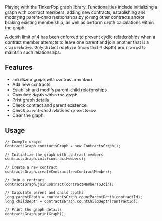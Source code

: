 Playing with the TinkerPop graph library.
Functionalities include initializing a graph with contract members,
adding new contracts, establishing and modifying parent-child relationships by joining other contracts and/or braking existing membership,
as well as perform depth calculations within the graph.

A depth limit of 4 has been enforced to prevent cyclic relationships when a contract member attempts to leave one parent and join another that is a close relative. 
Only distant relatives (more that 4 depth) are allowed to maintain such relationships.

## Features

- Initialize a graph with contract members
- Add new contracts
- Establish and modify parent-child relationships
- Calculate depth within the graph
- Print graph details
- Check contract and parent existence
- Check parent-child relationship existence
- Clear the graph

## Usage

```
// Example usage:
ContractsGraph contractsGraph = new ContractsGraph();

// Initialize the graph with contract members
contractsGraph.init(contractMembers);

// Create a new contract
contractsGraph.createContract(newContractMember);

// Join a contract
contractsGraph.joinContract(contractMemberToJoin);

// Calculate parent and child depths
long parentDepth = contractsGraph.countParentDepth(contractId);
long childDepth = contractsGraph.countChildDepth(contractId);

// Print the graph details
contractsGraph.printGraph();
```
